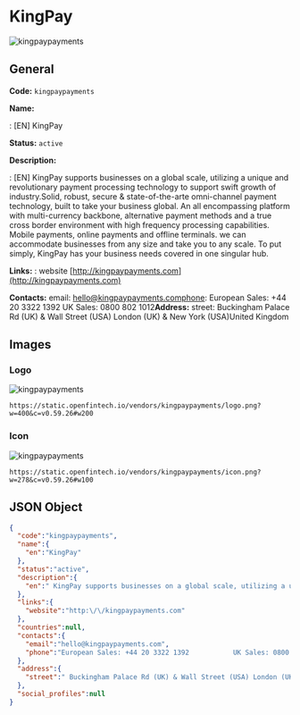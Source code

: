 
# KingPay 
![kingpaypayments](https://static.openfintech.io/vendors/kingpaypayments/logo.png?w=400&c=v0.59.26#w200)  

## General 
 
**Code:** `kingpaypayments` 
 
**Name:** 
 
:	[EN] KingPay 
 
**Status:** `active` 
 
**Description:** 
 
: [EN]  KingPay supports businesses on a global scale, utilizing a unique and revolutionary payment processing technology to support swift growth of industry.Solid, robust, secure & state-of-the-arte omni-channel payment technology, built to take your business global. An all encompassing platform with multi-currency backbone, alternative payment methods and a true cross border environment with high frequency processing capabilities. Mobile payments, online payments and offline terminals. we can accommodate businesses from any size and take you to any scale. To put simply, KingPay has your business needs covered in one singular hub.  
 
**Links:** 
: website [http://kingpaypayments.com](http://kingpaypayments.com) 
 
**Contacts:** 
email: hello@kingpaypayments.comphone: European Sales: +44 20 3322 1392           UK Sales: 0800 802 1012**Address:** 
street:  Buckingham Palace Rd (UK) & Wall Street (USA) London (UK) & New York (USA)United Kingdom  

## Images 

### Logo 
 
![kingpaypayments](https://static.openfintech.io/vendors/kingpaypayments/logo.png?w=400&c=v0.59.26#w200)  

```
https://static.openfintech.io/vendors/kingpaypayments/logo.png?w=400&c=v0.59.26#w200
```  

### Icon 
 
![kingpaypayments](https://static.openfintech.io/vendors/kingpaypayments/icon.png?w=278&c=v0.59.26#w100)  

```
https://static.openfintech.io/vendors/kingpaypayments/icon.png?w=278&c=v0.59.26#w100
```  

## JSON Object 

```json
{
  "code":"kingpaypayments",
  "name":{
    "en":"KingPay"
  },
  "status":"active",
  "description":{
    "en":" KingPay supports businesses on a global scale, utilizing a unique and revolutionary payment processing technology to support swift growth of industry.Solid, robust, secure & state-of-the-arte omni-channel payment technology, built to take your business global. An all encompassing platform with multi-currency backbone, alternative payment methods and a true cross border environment with high frequency processing capabilities. Mobile payments, online payments and offline terminals. we can accommodate businesses from any size and take you to any scale. To put simply, KingPay has your business needs covered in one singular hub. "
  },
  "links":{
    "website":"http:\/\/kingpaypayments.com"
  },
  "countries":null,
  "contacts":{
    "email":"hello@kingpaypayments.com",
    "phone":"European Sales: +44 20 3322 1392           UK Sales: 0800 802 1012"
  },
  "address":{
    "street":" Buckingham Palace Rd (UK) & Wall Street (USA) London (UK) & New York (USA)United Kingdom "
  },
  "social_profiles":null
}
```  
